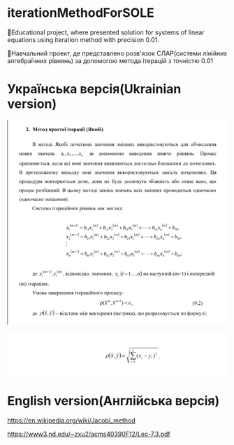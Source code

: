 # iterationMethodForSOLE
📖Educational project, where presented solution for systems of linear equations using iteration method with precision 0.01.

📖Навчальний проект, де представлено розв'язок СЛАР(системи лінійних алгебраїчних рівнянь) за допомогою метода ітерацій з точністю 0.01

# Українська версія(Ukrainian version)

![](https://github.com/ChyzhykNazar/iterationMethodForSOLE/blob/6388f85a73074de4af5cf704dfe4e5d793c27c9e/images/%231.png)

![](https://github.com/ChyzhykNazar/iterationMethodForSOLE/blob/6388f85a73074de4af5cf704dfe4e5d793c27c9e/images/%232.png)

# English version(Англійська версія)

https://en.wikipedia.org/wiki/Jacobi_method

https://www3.nd.edu/~zxu2/acms40390F12/Lec-7.3.pdf
